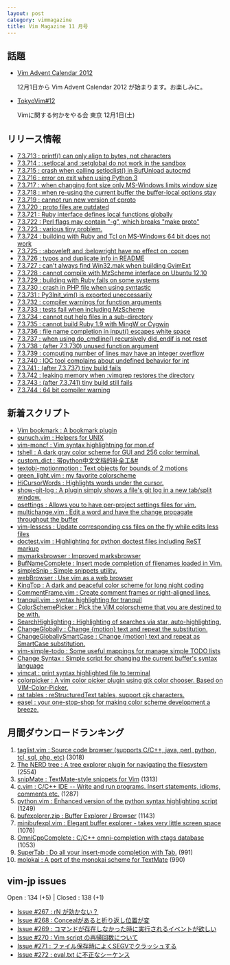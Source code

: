 ```yaml
---
layout: post
category: vimmagazine
title: Vim Magazine 11 月号
---
```


## 話題

- [Vim Advent Calendar 2012](http://atnd.org/events/33746)

  12月1日から Vim Advent Calendar 2012 が始まります。お楽しみに。

- [TokyoVim#12](http://partake.in/events/9dd7f3a6-05b0-4fa4-8ea2-96bcb7151960)

  Vimに関する何かをやる会 東京 12月1日(土)

## リリース情報

- [7.3.713 : printf() can only align to bytes, not characters](http://code.google.com/p/vim/source/detail?r=f15769bce0b811fc840fd455035270288e8d744d)
- [7.3.714 : :setlocal and :setglobal do not work in the sandbox](http://code.google.com/p/vim/source/detail?r=9ea14f097855e0929f86c86d405725717efb044d)
- [7.3.715 : crash when calling setloclist() in BufUnload autocmd](http://code.google.com/p/vim/source/detail?r=4f0ddf4137eeb08753f2593a32b42a1dcb1e6f4c)
- [7.3.716 : error on exit when using Python 3](http://code.google.com/p/vim/source/detail?r=eb268db98f321b93f5e7552920b6389f9dddfd3f)
- [7.3.717 : when changing font size only MS-Windows limits window size](http://code.google.com/p/vim/source/detail?r=6a76846b84eb0fe1220f8cfa19b1161145932d4d)
- [7.3.718 : when re-using the current buffer the buffer-local options stay](http://code.google.com/p/vim/source/detail?r=18e95db59826aa9379e6e3ada5d3540cbae1e596)
- [7.3.719 : cannot run new version of cproto](http://code.google.com/p/vim/source/detail?r=e6d8b44065bc05741effbc0635c21506032d97b4)
- [7.3.720 : proto files are outdated](http://code.google.com/p/vim/source/detail?r=9e119e0ade5d804f174a3b67ad5e0d0e7449739f)
- [7.3.721 : Ruby interface defines local functions globally](http://code.google.com/p/vim/source/detail?r=b23f583e132e88ec98f2b449b7216642ba64a8a8)
- [7.3.722 : Perl flags may contain "-g", which breaks "make proto"](http://code.google.com/p/vim/source/detail?r=de6968039340db04ec65164a3450a40773488e00)
- [7.3.723 : various tiny problem.](http://code.google.com/p/vim/source/detail?r=ee138f29259e02f62fe8181073e7a063523e50b8)
- [7.3.724 : building with Ruby and Tcl on MS-Windows 64 bit does not work](http://code.google.com/p/vim/source/detail?r=6e5acfdf7a5a2b3fa27a529881af77c1e1b1c0f7)
- [7.3.725 : :aboveleft and :belowright have no effect on :copen](http://code.google.com/p/vim/source/detail?r=f4aa43d952f5bacc752951c80495fd20c72ba90c)
- [7.3.726 : typos and duplicate info in README](http://code.google.com/p/vim/source/detail?r=5049eacbff0e9688af99eb67a408cae5919ff52c)
- [7.3.727 : can't always find Win32.mak when building GvimExt](http://code.google.com/p/vim/source/detail?r=d3c291efdb0b9f5cd286013b789eb1c91ae868ca)
- [7.3.728 : cannot compile with MzScheme interface on Ubuntu 12.10](http://code.google.com/p/vim/source/detail?r=233666f859339f425684af70dd008354776259af)
- [7.3.729 : building with Ruby fails on some systems](http://code.google.com/p/vim/source/detail?r=d08f05285dd102d8f071ee42869416d25dd4e72d)
- [7.3.730 : crash in PHP file when using syntastic](http://code.google.com/p/vim/source/detail?r=37a4cacd20511ead4cf1a8ecb235276bc448fddf)
- [7.3.731 : Py3Init\_vim() is exported uneccessarily](http://code.google.com/p/vim/source/detail?r=778ff2e87806133faa8fcfefbd41cad2b601bdb6)
- [7.3.732 : compiler warnings for function arguments](http://code.google.com/p/vim/source/detail?r=fa8bf69d3866eaf31e6c8fed74862feea11a40b0)
- [7.3.733 : tests fail when including MzScheme](http://code.google.com/p/vim/source/detail?r=509e55bd4a3feeb651ea173cefcbd933f723d8b6)
- [7.3.734 : cannot put help files in a sub-directory](http://code.google.com/p/vim/source/detail?r=fc8b4a06af9db05af800b1304599afd3e1229980)
- [7.3.735 : cannot build Ruby 1.9 with MingW or Cygwin](http://code.google.com/p/vim/source/detail?r=d3158bf4dee9270477defcde85949ce58fa350e5)
- [7.3.736 : file name completion in input() escapes white space](http://code.google.com/p/vim/source/detail?r=b1536bbbda104edb11b0f5772e433d2b5388905e)
- [7.3.737 : when using do\_cmdline() recursively did\_endif is not reset](http://code.google.com/p/vim/source/detail?r=1773d5aa6437b0f88029a192cdde2c510faf517d)
- [7.3.738 : (after 7.3.730) unused function argument](http://code.google.com/p/vim/source/detail?r=eccae034465b9a44aa2389039ba06b25dc6ae7dc)
- [7.3.739 : computing number of lines may have an integer overflow](http://code.google.com/p/vim/source/detail?r=e2d36f345a7f1131e085336e7b471f718fad6c9d)
- [7.3.740 : IOC tool complains about undefined behavior for int](http://code.google.com/p/vim/source/detail?r=2c12cd5c1381dd9691af5e7d3e1fe1f54c929ee1)
- [7.3.741 : (after 7.3.737) tiny build fails](http://code.google.com/p/vim/source/detail?r=6e1fe64cf4404d899232a880552cf52998934656)
- [7.3.742 : leaking memory when :vimgrep restores the directory](http://code.google.com/p/vim/source/detail?r=4d1753f3e85c7fb6d9cde1a8aa9ded8d11cdcd01)
- [7.3.743 : (after 7.3.741) tiny build still fails](http://code.google.com/p/vim/source/detail?r=67e3b2753a6ef97a94084b85f87873c309fea3d6)
- [7.3.744 : 64 bit compiler warning](http://code.google.com/p/vim/source/detail?r=26c8b3b49f743ca163a63463da08cc3822322bc2)

## 新着スクリプト

- [Vim bookmark : A bookmark plugin](http://www.vim.org/scripts/script.php?script_id=4299)
- [eunuch.vim : Helpers for UNIX](http://www.vim.org/scripts/script.php?script_id=4300)
- [vim-moncf : Vim syntax highlightning for mon.cf](http://www.vim.org/scripts/script.php?script_id=4301)
- [tshell : A dark gray color scheme for GUI and 256 color terminal.](http://www.vim.org/scripts/script.php?script_id=4302)
- [custom\_dict : 带python中文文档的补全工&#](http://www.vim.org/scripts/script.php?script_id=4303)
- [textobj-motionmotion : Text objects for bounds of 2 motions](http://www.vim.org/scripts/script.php?script_id=4304)
- [green\_light.vim : my favorite colorscheme](http://www.vim.org/scripts/script.php?script_id=4305)
- [HiCursorWords : Highlights words under the cursor.](http://www.vim.org/scripts/script.php?script_id=4306)
- [show-git-log : A plugin simply shows a file's git log in a new tab/split window.](http://www.vim.org/scripts/script.php?script_id=4307)
- [psettings : Allows you to have per-project settings files for vim.](http://www.vim.org/scripts/script.php?script_id=4308)
- [multichange.vim : Edit a word and have the change propagate throughout the buffer](http://www.vim.org/scripts/script.php?script_id=4309)
- [vim-lesscss : Update corresponding css files on the fly while edits less files ](http://www.vim.org/scripts/script.php?script_id=4310)
- [doctest.vim : Highlighting for python doctest files including ReST markup](http://www.vim.org/scripts/script.php?script_id=4311)
- [mymarksbrowser : Improved marksbrowser](http://www.vim.org/scripts/script.php?script_id=4312)
- [BufNameComplete : Insert mode completion of filenames loaded in Vim.](http://www.vim.org/scripts/script.php?script_id=4313)
- [simpleSnip : Simple snippets utility.](http://www.vim.org/scripts/script.php?script_id=4314)
- [webBrowser : Use vim as a web browser](http://www.vim.org/scripts/script.php?script_id=4315)
- [KingTop : A dark and peaceful color scheme for long night coding](http://www.vim.org/scripts/script.php?script_id=4316)
- [CommentFrame.vim : Create comment frames or right-aligned lines.](http://www.vim.org/scripts/script.php?script_id=4317)
- [tranquil.vim : syntax highlighting for tranquil](http://www.vim.org/scripts/script.php?script_id=4318)
- [ColorSchemePicker : Pick the VIM colorscheme that you are destined to be with.](http://www.vim.org/scripts/script.php?script_id=4319)
- [SearchHighlighting : Highlighting of searches via star, auto-highlighting.](http://www.vim.org/scripts/script.php?script_id=4320)
- [ChangeGlobally : Change {motion} text and repeat the substitution.](http://www.vim.org/scripts/script.php?script_id=4321)
- [ChangeGloballySmartCase : Change {motion} text and repeat as SmartCase substitution.](http://www.vim.org/scripts/script.php?script_id=4322)
- [vim-simple-todo : Some useful mappings for manage simple TODO lists](http://www.vim.org/scripts/script.php?script_id=4323)
- [Change Syntax : Simple script for changing the current buffer's syntax language](http://www.vim.org/scripts/script.php?script_id=4324)
- [vimcat : print syntax highlighted file to terminal](http://www.vim.org/scripts/script.php?script_id=4325)
- [colorpicker : A vim color picker plugin using gtk color chooser. Based on VIM-Color-Picker.](http://www.vim.org/scripts/script.php?script_id=4326)
- [rst tables : reStructuredText tables, support cjk characters.](http://www.vim.org/scripts/script.php?script_id=4327)
- [easel : your one-stop-shop for making color scheme development a breeze.](http://www.vim.org/scripts/script.php?script_id=4328)

## 月間ダウンロードランキング

1. [taglist.vim : Source code browser (supports C/C++, java, perl, python, tcl, sql, php, etc)](http://www.vim.org/scripts/script.php?script_id=273) (3018)
2. [The NERD tree : A tree explorer plugin for navigating the filesystem](http://www.vim.org/scripts/script.php?script_id=1658) (2554)
3. [snipMate : TextMate-style snippets for Vim](http://www.vim.org/scripts/script.php?script_id=2540) (1313)
4. [c.vim : C/C++ IDE --  Write and run programs. Insert statements, idioms, comments etc.](http://www.vim.org/scripts/script.php?script_id=213) (1287)
5. [python.vim : Enhanced version of the python syntax highlighting script](http://www.vim.org/scripts/script.php?script_id=790) (1249)
6. [bufexplorer.zip : Buffer Explorer / Browser](http://www.vim.org/scripts/script.php?script_id=42) (1143)
7. [minibufexpl.vim : Elegant buffer explorer - takes very little screen space](http://www.vim.org/scripts/script.php?script_id=159) (1076)
8. [OmniCppComplete : C/C++ omni-completion with ctags database](http://www.vim.org/scripts/script.php?script_id=1520) (1053)
9. [SuperTab : Do all your insert-mode completion with Tab.](http://www.vim.org/scripts/script.php?script_id=1643) (991)
10. [molokai : A port of the monokai scheme for TextMate](http://www.vim.org/scripts/script.php?script_id=2340) (990)

## vim-jp issues

Open : 134 (+5) | Closed : 138 (+1)

- [Issue #267 : rN が効かない？](https://github.com/vim-jp/issues/issues/267)
- [Issue #268 : Concealがあると折り返し位置が変](https://github.com/vim-jp/issues/issues/268)
- [Issue #269 : コマンドが存在しなかった時に実行されるイベントが欲しい](https://github.com/vim-jp/issues/issues/269)
- [Issue #270 : Vim script の再帰回数について](https://github.com/vim-jp/issues/issues/270)
- [Issue #271 : ファイル保存時によくSEGVでクラッシュする](https://github.com/vim-jp/issues/issues/271)
- [Issue #272 : eval.txt に不正なシーケンス](https://github.com/vim-jp/issues/issues/272)

